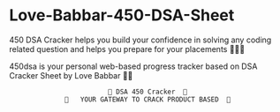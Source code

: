 # Love-Babbar-450-DSA-Sheet
450 DSA Cracker helps you build your confidence in solving any coding related question and helps you prepare for your placements 👨🏻‍🎓

450dsa is your personal web-based progress tracker based on
DSA Cracker Sheet by Love Babbar 🙏🏻


                             🎇 DSA 450 Cracker  🎇
                  💎   YOUR GATEWAY TO CRACK PRODUCT BASED  💎 
